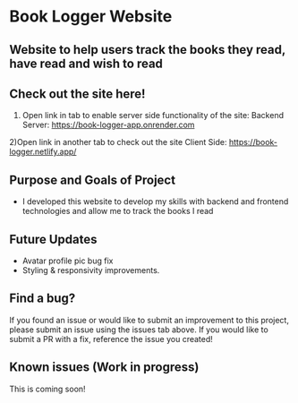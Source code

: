 # Book Logger Website

## Website to help users track the books they read, have read and wish to read

## Check out the site here!

1) Open link in tab to enable server side functionality of the site: Backend Server: https://book-logger-app.onrender.com

2)Open link in another tab to check out the site
Client Side: https://book-logger.netlify.app/

## Purpose and Goals of Project

- I developed this website to develop my skills with backend and frontend technologies and allow me to track the books I read

## Future Updates

- Avatar profile pic bug fix
- Styling & responsivity improvements.

## Find a bug?

If you found an issue or would like to submit an improvement to this project, please submit an issue using the issues tab above. If you would like to submit a PR with a fix, reference the issue you created!

## Known issues (Work in progress)

 This is coming soon!

